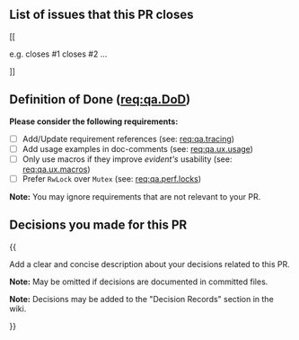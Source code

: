 ## List of issues that this PR closes

[[

e.g. closes #1 closes #2 …

]]

## Definition of Done ([req:qa.DoD](https://github.com/mhatzl/evident/wiki/5-REQ-qa.DoD#qadod-have-a-definition-of-done-for-requirements))

**Please consider the following requirements:**

- [ ] Add/Update requirement references (see: [req:qa.tracing](https://github.com/mhatzl/evident/wiki/5-REQ-qa.tracing#qatracing-use-requirement-ids-in-the-evident-repository))
- [ ] Add usage examples in doc-comments (see: [req:qa.ux.usage](https://github.com/mhatzl/evident/wiki/5-REQ-qa.ux.usage#qauxusage-provide-usage-examples))
- [ ] Only use macros if they improve *evident's* usability (see: [req:qa.ux.macros](https://github.com/mhatzl/evident/wiki/5-REQ-qa.ux.macros#qauxmacros-use-macros-if-it-improves-usability))
- [ ] Prefer `RwLock` over `Mutex` (see: [req:qa.perf.locks](https://github.com/mhatzl/evident/wiki/5-REQ-qa.perf.locks#qaperflocks-performance-impact-of-multithreaded-locking)) 

**Note:** You may ignore requirements that are not relevant to your PR.

## Decisions you made for this PR

{{

Add a clear and concise description about your decisions related to this PR.

**Note:** May be omitted if decisions are documented in committed files.

**Note:** Decisions may be added to the "Decision Records" section in the wiki.

}}
